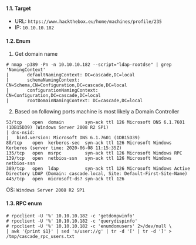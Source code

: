 #### 1.1. Target

- URL: `https://www.hackthebox.eu/home/machines/profile/235`
- IP: `10.10.10.182`


#### 1.2. Enum

1) Get domain name

```
# nmap -p389 -Pn -n 10.10.10.182 --script="ldap-rootdse" | grep 'NamingContext'
|       defaultNamingContext: DC=cascade,DC=local
|       schemaNamingContext: CN=Schema,CN=Configuration,DC=cascade,DC=local
|       configurationNamingContext: CN=Configuration,DC=cascade,DC=local
|       rootDomainNamingContext: DC=cascade,DC=local
```


2) Based on following ports machine is most likely a Domain Controller

```
53/tcp    open  domain        syn-ack ttl 126 Microsoft DNS 6.1.7601 (1DB15D39) (Windows Server 2008 R2 SP1)
| dns-nsid:
|_  bind.version: Microsoft DNS 6.1.7601 (1DB15D39)
88/tcp    open  kerberos-sec  syn-ack ttl 126 Microsoft Windows Kerberos (server time: 2020-06-08 11:15:35Z)
135/tcp   open  msrpc         syn-ack ttl 126 Microsoft Windows RPC
139/tcp   open  netbios-ssn   syn-ack ttl 126 Microsoft Windows netbios-ssn
389/tcp   open  ldap          syn-ack ttl 126 Microsoft Windows Active Directory LDAP (Domain: cascade.local, Site: Default-First-Site-Name)
445/tcp   open  microsoft-ds? syn-ack ttl 126
```
OS: `Windows Server 2008 R2 SP1`


#### 1.3. RPC enum

```
# rpcclient -U '%' 10.10.10.182 -c 'getdompwinfo'
# rpcclient -U '%' 10.10.10.182 -c 'querydispinfo'
# rpcclient -U '%' 10.10.10.182 -c 'enumdomusers' 2>/dev/null \
| awk '{print $1}' | sed 's/user://g' | tr -d '[' | tr -d ']' > /tmp/cascade_rpc_users.txt
```
